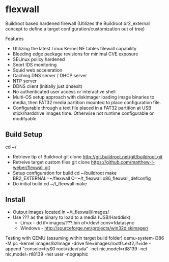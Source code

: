 # flexwall
Buildroot based hardened firewall
(Utilizes the Buildroot br2_external concept to define a target configuration/customization out of tree)

Features
+ Utilizing the latest Linux Kernel NF tables filewall capability
+ Bleeding edge package revisions for minimal CVE exposure
+ SELinux policy hardened
+ Snort IDS monitoring
+ Squid web acceleration
+ Caching DNS server / DHCP server
+ NTP server
+ DDNS client (initially just dnsexit)
+ No authenticated user access or interactive shell
+ Multi-OS setup approach with diskimager loading image binaries to media, then FAT32 media partition mounted to place configuration file.
+ Configurable through a text file placed in a FAT32 partition at USB stick/harddrive images time.  Otherwise not runtime configurable or modifyable

Build Setup
------------------------------------------------------
cd ~/
- Retrieve tip of Buildroot
git clone http://git.buildroot.net/git/buildroot.git
- Retreive target custom files
git clone https://github.com/matthew-l-weber/flexwall.git
- Setup configuration for build
cd ~/buildroot
make BR2_EXTERNAL=~/flexwall O=~/t_flexwall x86_flexwall_defconfig
- Do initial build
cd ~/t_flexwall
make

Install
------------------------------------------------------
+ Output images located in ~/t_flexwall/images/
+ Use ??? as the binary to load to a media (USB/Harddisk)
  +  Linux - dd if=images/???.bin of=/dev/<disk> conv=fdatasync
  +  Windows - http://sourceforge.net/projects/win32diskimager/

Testing with QEMU (assuming within target build folder)
qemu-system-i386 -M pc -kernel images/bzImage -drive file=images/rootfs.ext2,if=ide -append "console=ttyS0 root=/dev/sda" -net nic,model=rtl8139 -net nic,model=rtl8139 -net user -nographic

